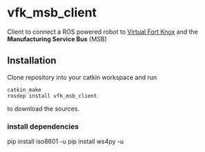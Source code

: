 # vfk_msb_client
Client to connect a ROS powered robot to [Virtual Fort Knox](https://www.virtualfortknox.de/) and the **Manufacturing Service Bus** (MSB)

## Installation
Clone repository into your catkin workspace and run 
```
catkin_make
rosdep install vfk_msb_client
```
to download the sources.

### install dependencies
pip install iso8601 -u
pip install ws4py -u
